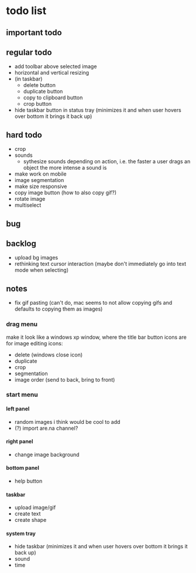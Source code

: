 # todo list

## important todo

## regular todo

- add toolbar above selected image
- horizontal and vertical resizing
- (in taskbar)
  - delete button
  - duplicate button
  - copy to clipboard button
  - crop button
- hide taskbar button in status tray (minimizes it and when user hovers over bottom it brings it back up)

## hard todo

- crop
- sounds
  - sythesize sounds depending on action, i.e. the faster a user drags an object the more intense a sound is
- make work on mobile
- image segmentation
- make size responsive
- copy image button (how to also copy gif?)
- rotate image
- multiselect

## bug

## backlog

- upload bg images
- rethinking text cursor interaction (maybe don't immediately go into text mode when selecting)

## notes

- fix gif pasting (can't do, mac seems to not allow copying gifs and defaults to copying them as images)

### drag menu

make it look like a windows xp window, where the title bar button icons are for image editing
icons:

- delete (windows close icon)
- duplicate
- crop
- segmentation
- image order (send to back, bring to front)

### start menu

#### left panel

- random images i think would be cool to add
- (?) import are.na channel?

#### right panel

- change image background

#### bottom panel

- help button

#### taskbar

- upload image/gif
- create text
- create shape

#### system tray

- hide taskbar (minimizes it and when user hovers over bottom it brings it back up)
- sound
- time
